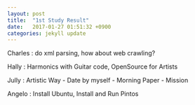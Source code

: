 ```yaml
---
layout: post
title:  "1st Study Result"
date:   2017-01-27 01:51:32 +0900
categories: jekyll update
---
```


Charles : do xml parsing, how about web crawling?

Hally : Harmonics with Guitar code, OpenSource for Artists

Jully : Artistic Way
	- Date by myself
	- Morning Paper
	- Mission

Angelo : Install Ubuntu, Install and Run Pintos
